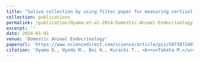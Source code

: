 ```yaml
---
title: "Saliva collection by using filter paper for measuring cortisol levels in dogs"
collection: publications
permalink: /publication/Oyama-et-al-2014-Domestic-Animal-Endocrinology
excerpt: ''
date: 2014-01-01
venue: 'Domestic Animal Endocrinology'
paperurl: 'https://www.sciencedirect.com/science/article/pii/S0739724013001161'
citation: 'Oyama D., Hyodo M., Doi H., Kurachi T., <b><u>Takata M.</u></b>, Koyama S., Satoh T., Watanabe G. (2014) <b><i>Domestic Animal Endocrinology</i></b> 46: 20-25.'
---
```


<!-- 論文の要約・解説など入れたければここ打つ -->
